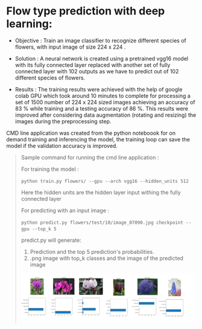 # Flow type prediction with deep learning:

* Objective : Train an image classifier to recognize different species of flowers, with input image of size 224 x 224 .

* Solution : A neural network is created using a pretrained vgg16 model with its fully connected layer replaced with another set of fully connected layer with 102 outputs as we have to predict out of 102 different species of flowers.

* Results : The training results were achieved with the help of google colab GPU which took around 10 minutes to complete for processing a set of 1500 number of 224 x 224 sized images achieving an accuracy of 83 % while training and a testing accuracy of 86 %. This results were improved after considering data augmentation (rotating and resizing) the images during the preprocessing step.

CMD line application was created from the python noteboook for on demand training and inferencing the model, the training loop can save the model if the validation accuracy is improved.

> Sample command for running the cmd line application :
>
> For training the model :
> 
> `python train.py flowers/ --gpu --arch vgg16 --hidden_units 512`
> 
> Here the hidden units are the hidden layer input withing the fully connected layer
>
> For predicting with an input image :
>
> `python predict.py flowers/test/10/image_07090.jpg checkpoint --gpu --top_k 5`
> 
> predict.py will generate:
>  1. Prediction and the top 5 prediction's probabilities. 
>  2. .png image with top_k classes and the image of the predicted image
>
> ![Output sample](https://github.com/prabhupad26/aipnd_prabhu/blob/master/image_classifier.png)
